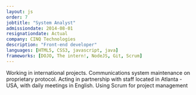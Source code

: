 ```yaml
---
layout: js
order: 7
jobtitle: "System Analyst"
admissiondate: 2014-08-01
resignationdate: Actual
company: CINQ Technologies
description: "Front-end developer"
languages: [HTML5, CSS3, javascript, java]
frameworks: [DOJO, The intern!, NodeJS, Git, Scrum]
---
```


Working in international projects. Communications system maintenance on proprietary protocol. Acting in partnership with staff located in Atlanta - USA, with daily meetings in English. Using Scrum for project management